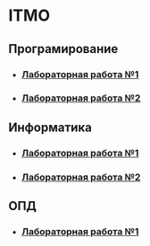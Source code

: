 # ITMO
<h2>Програмирование</h2>
<ul>
    <li><h3><a href = "https://github.com/IXITMANI/ITMO/tree/Proga_Lab1">Лабораторная работа №1</a></h3></li>
    <li><h3><a href = "https://github.com/IXITMANI/ITMO/tree/Proga_Lab2">Лабораторная работа №2</a></h3></li>
</ul>
<h2>Информатика</h2>
<ul>
    <li><h3><a href = "https://github.com/IXITMANI/ITMO/tree/INF_1">Лабораторная работа №1</a></h3></li>
    <li><h3><a href = "https://github.com/IXITMANI/ITMO/tree/Inf_2">Лабораторная работа №2</a></h3></li>
</ul>
<h2>ОПД</h2>
<ul>
    <li><h3><a href = "https://github.com/IXITMANI/ITMO/tree/Opd_lab1">Лабораторная работа №1</a></h3></li>
</ul>

